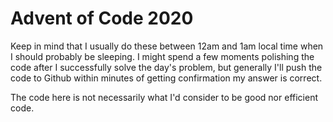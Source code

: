 # Advent of Code 2020
Keep in mind that I usually do these between 12am and 1am local time when I should probably be sleeping. I might spend a few moments polishing the code after I successfully solve the day's problem, but generally I'll push the code to Github within minutes of getting confirmation my answer is correct.

The code here is not necessarily what I'd consider to be good nor efficient code. 